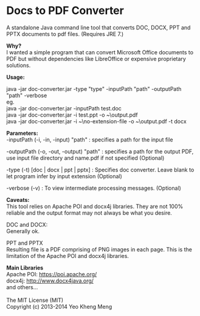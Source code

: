 Docs to PDF Converter
=====================

A standalone Java command line tool that converts DOC, DOCX, PPT and PPTX documents to pdf files. (Requires JRE 7.)


<b>Why?</b><br>
I wanted a simple program that can convert Microsoft Office documents to PDF but without dependencies like LibreOffice or expensive proprietary solutions.<br>

<b>Usage:</b>

java -jar doc-converter.jar -type "type" -inputPath "path" -outputPath "path" -verbose<br>
eg. <br>
java -jar doc-converter.jar -inputPath test.doc<br>
java -jar doc-converter.jar -i test.ppt -o ~\output.pdf<br>
java -jar doc-converter.jar -i ~\no-extension-file -o ~\output.pdf -t docx<br>

<b>Parameters:</b><br>
-inputPath (-i, -in, -input) "path"    : specifies a path for the input file<br>
 
-outputPath (-o, -out, -output) "path" : specifies a path for the output PDF, use input file directory and name.pdf if not specified (Optional)<br>

-type (-t) [doc | docx | ppt | pptx]   : Specifies doc converter. Leave blank to let program infer by input extension (Optional)<br>

-verbose (-v)                          : To view intermediate processing messages. (Optional)<br>


<b>Caveats:</b><br>
This tool relies on Apache POI and docx4j libraries. They are not 100% reliable and the output format may not always be what you desire.<br>


DOC and DOCX:<br>
Generally ok.<br>

PPT and PPTX<br>
Resulting file is a PDF comprising of PNG images in each page. This is the limitation of the Apache POI and docx4j libraries.<br>


<b>Main Libraries</b><br>
Apache POI:  https://poi.apache.org/<br>
docx4j: http://www.docx4java.org/<br>
and others...<br>
<br>
The MIT License (MIT)<br>
Copyright (c) 2013-2014 Yeo Kheng Meng<br>

